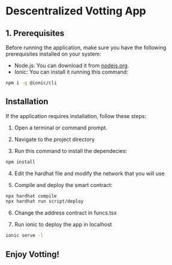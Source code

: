 # Descentralized Votting App

## 1. Prerequisites
Before running the application, make sure you have the following prerequisites installed on your system:

- Node.js: You can download it from [nodejs.org](https://nodejs.org/).
- Ionic: You can install it running this command:

```bash
npm i -g @ionic/cli
```

## Installation

If the application requires installation, follow these steps:

1. Open a terminal or command prompt.

2. Navigate to the project directory

3. Run this command to install the dependecies:
```bash
npm install
```

4. Edit the hardhat file and modify the network that you will use

5. Compile and deploy the smart contract:
```bash
npx hardhat compile
npx hardhat run script/deploy
```

6. Change the address contract in funcs.tsx

7. Run ionic to deploy the app in localhost
```bash
ionic serve -l
```

## Enjoy Votting!
